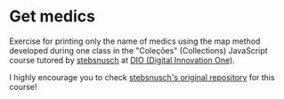 # Get medics
 Exercise for printing only the name of medics using the map method developed during one class in the "Coleções" (Collections) JavaScript course tutored by [stebsnusch](https://github.com/stebsnusch) at [DIO (Digital Innovation One)](https://www.dio.me/). 

 I highly encourage you to check [stebsnusch's original repository](https://github.com/stebsnusch/basecamp-javascript/tree/main/colecoes) for this course!